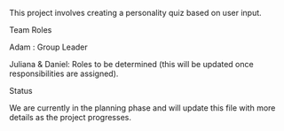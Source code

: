 This project involves creating a personality quiz based on user input.

Team Roles

Adam : Group Leader

Juliana & Daniel: Roles to be determined (this will be updated once responsibilities are assigned).


Status

We are currently in the planning phase and will update this file with more details as the project progresses.
